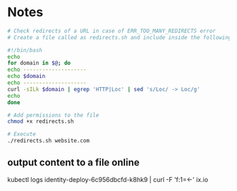 # Notes

```sh 
# Check redirects of a URL in case of ERR_TOO_MANY_REDIRECTS error
# Create a file called as redirects.sh and include inside the following

#!/bin/bash
echo
for domain in $@; do
echo --------------------
echo $domain
echo --------------------
curl -sILk $domain | egrep 'HTTP|Loc' | sed 's/Loc/ -> Loc/g'
echo
done
```

```sh 
# Add permissions to the file
chmod +x redirects.sh

# Execute
./redirects.sh website.com
```
## output content to a file online
kubectl logs identity-deploy-6c956dbcfd-k8hk9 | curl -F 'f:1=<-' ix.io
